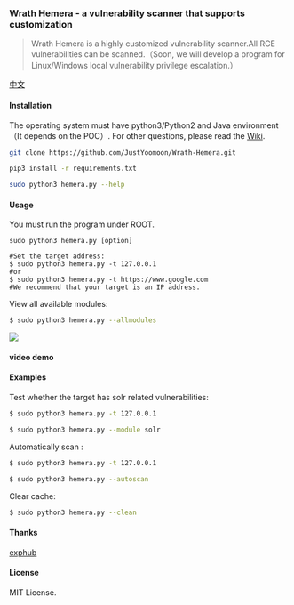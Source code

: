 ### Wrath Hemera - a vulnerability scanner that supports customization

> Wrath Hemera is a highly customized vulnerability scanner.All RCE vulnerabilities can be scanned.（Soon, we will develop a program for Linux/Windows local vulnerability privilege escalation.）

[中文](https://github.com/JustYoomoon/Wrath-Hemera/blob/main/README_zh.md)



#### Installation

The operating system must have python3/Python2 and Java environment（It depends on the POC）.
For other questions, please read the [Wiki](https://github.com/JustYoomoon/Wrath-Hemera/wiki).

```bash
git clone https://github.com/JustYoomoon/Wrath-Hemera.git

pip3 install -r requirements.txt

sudo python3 hemera.py --help
```



#### Usage

You must run the program under ROOT.

```
sudo python3 hemera.py [option]

#Set the target address:
$ sudo python3 hemera.py -t 127.0.0.1
#or
$ sudo python3 hemera.py -t https://www.google.com
#We recommend that your target is an IP address.
```

View all available modules:

```bash
$ sudo python3 hemera.py --allmodules
```

![](https://ftp.bmp.ovh/imgs/2021/03/e00502bcc8679aa2.jpg)

#### video demo







#### Examples

Test whether the target has solr related vulnerabilities:

```bash
$ sudo python3 hemera.py -t 127.0.0.1

$ sudo python3 hemera.py --module solr

```

Automatically scan :

```bash
$ sudo python3 hemera.py -t 127.0.0.1

$ sudo python3 hemera.py --autoscan
```

Clear cache:

```bash
$ sudo python3 hemera.py --clean
```


#### Thanks

[exphub](https://github.com/zhzyker/exphub)



#### License

MIT License.

